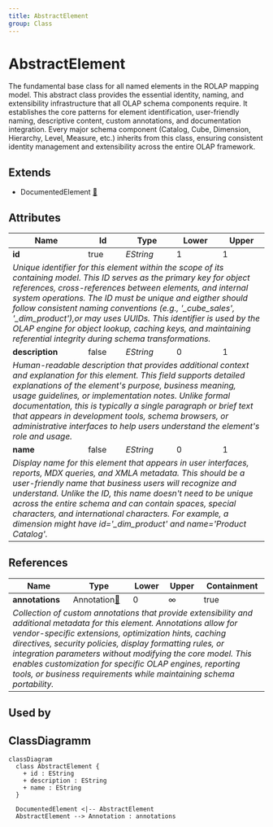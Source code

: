 ```yaml
---
title: AbstractElement
group: Class
---
```


# AbstractElement<a name="class-abstractelement"></a>

The fundamental base class for all named elements in the ROLAP mapping model. This abstract class provides the essential identity, naming, and extensibility infrastructure that all OLAP schema components require. It establishes the core patterns for element identification, user-friendly naming, descriptive content, custom annotations, and documentation integration. Every major schema component (Catalog, Cube, Dimension, Hierarchy, Level, Measure, etc.) inherits from this class, ensuring consistent identity management and extensibility across the entire OLAP framework.
## Extends
- DocumentedElement [🔗](./class-DocumentedElement)
## Attributes

<table>
  <thead>
    <tr>
      <th>Name</th>
      <th>Id</th>
      <th>Type</th>
      <th>Lower</th>
      <th>Upper</th>
    </tr>
  </thead>
  <tbody>
    <tr>
      <td><strong>id</strong></td>
      <td>true</td>
      <td><em>EString</em></td>
      <td>1</td>
      <td>1</td>
    </tr>
    <tr>
      <td colspan="5"><em>Unique identifier for this element within the scope of its containing model. This ID serves as the primary key for object references, cross-references between elements, and internal system operations. The ID must be unique and eigther should follow consistent naming conventions (e.g., '_cube_sales', '_dim_product'),or may uses UUIDs. This identifier is used by the OLAP engine for object lookup, caching keys, and maintaining referential integrity during schema transformations.</em></td>
    </tr>
    <tr>
      <td><strong>description</strong></td>
      <td>false</td>
      <td><em>EString</em></td>
      <td>0</td>
      <td>1</td>
    </tr>
    <tr>
      <td colspan="5"><em>Human-readable description that provides additional context and explanation for this element. This field supports detailed explanations of the element's purpose, business meaning, usage guidelines, or implementation notes. Unlike formal documentation, this is typically a single paragraph or brief text that appears in development tools, schema browsers, or administrative interfaces to help users understand the element's role and usage.</em></td>
    </tr>
    <tr>
      <td><strong>name</strong></td>
      <td>false</td>
      <td><em>EString</em></td>
      <td>0</td>
      <td>1</td>
    </tr>
    <tr>
      <td colspan="5"><em>Display name for this element that appears in user interfaces, reports, MDX queries, and XMLA metadata. This should be a user-friendly name that business users will recognize and understand. Unlike the ID, this name doesn't need to be unique across the entire schema and can contain spaces, special characters, and international characters. For example, a dimension might have id='_dim_product' and name='Product Catalog'.</em></td>
    </tr>
  </tbody>
</table>

## References

<table>
  <thead>
    <tr>
      <th>Name</th>
      <th>Type</th>
      <th>Lower</th>
      <th>Upper</th>
      <th>Containment</th>
    </tr>
  </thead>
  <tbody>
    <tr>
      <td><strong>annotations</strong></td>
      <td>Annotation<a href="./class-Annotation">🔗</a></td>
      <td>0</td>
      <td>&infin;</td>
      <td>true</td>
    </tr>
    <tr>
      <td colspan="5"><em>Collection of custom annotations that provide extensibility and additional metadata for this element. Annotations allow for vendor-specific extensions, optimization hints, caching directives, security policies, display formatting rules, or integration parameters without modifying the core model. This enables customization for specific OLAP engines, reporting tools, or business requirements while maintaining schema portability.</em></td>
    </tr>
  </tbody>
</table>



## Used by


## ClassDiagramm

```mermaid
classDiagram
  class AbstractElement {
    + id : EString
    + description : EString
    + name : EString
  }

  DocumentedElement <|-- AbstractElement
  AbstractElement --> Annotation : annotations

```
